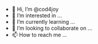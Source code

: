 - 👋 Hi, I’m @cod4joy
- 👀 I’m interested in ...
- 🌱 I’m currently learning ...
- 💞️ I’m looking to collaborate on ...
- 📫 How to reach me ...

<!---
cod4joy/cod4joy is a ✨ special ✨ repository because its `README.md` (this file) appears on your GitHub profile.
You can click the Preview link to take a look at your changes.
--->
